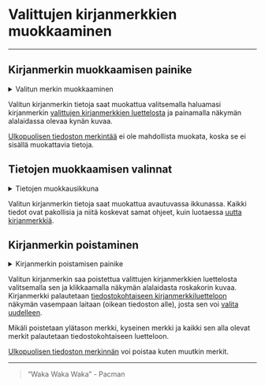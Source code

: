 # Valittujen kirjanmerkkien muokkaaminen

---

## Kirjanmerkin muokkaamisen painike

<details>
    <summary>Valitun merkin muokkaaminen</summary>

![Valitun kirjanmerkin muokkaamisen painike](../../images/extract_edit_selected_bookmark.png)

</details>

Valitun kirjanmerkin tietoja saat muokattua valitsemalla haluamasi kirjanmerkin [valittujen kirjanmerkkien luettelosta](selected_bookmarks.md) ja painamalla näkymän alalaidassa olevaa kynän kuvaa.

[Ulkopuolisen tiedoston merkintää](reordering_bookmarks.md#ulkopuolisen-tiedoston-merkinnän-lisääminen) ei ole mahdollista muokata, koska se ei sisällä muokattavia tietoja.

## Tietojen muokkaamisen valinnat

<details>
    <summary>Tietojen muokkausikkuna</summary>

![Kirjanmerkin tietojen muokkaamisen ikkuna](../../images/extract_edit_selected_bookmark_dialog.png)

</details>

Valitun kirjanmerkin tietoja saat muokattua avautuvassa ikkunassa. Kaikki tiedot ovat pakollisia ja niitä koskevat samat ohjeet, kuin luotaessa [uutta kirjanmerkkiä](add_bookmark.md#uuden-kirjanmerkin-valinnat).

## Kirjanmerkin poistaminen

<details>
    <summary>Kirjanmerkin poistamisen painike</summary>

![Kirjanmerkin poistamisen painike](../../images/extract_delete_selected_bookmark.png)

</details>

Valitun kirjanmerkin saa poistettua valittujen kirjanmerkkien luettelosta valitsemalla sen ja klikkaamalla näkymän alalaidasta roskakorin kuvaa. Kirjanmerkki palautetaan [tiedostokohtaiseen kirjanmerkkiluetteloon](file_options.md#käsiteltävän-tiedoston-valitseminen) näkymän vasempaan laitaan (oikean tiedoston alle), josta sen voi [valita uudelleen](selecting_bookmarks.md#kirjanmerkkien-valitseminen).

Mikäli poistetaan ylätason merkki, kyseinen merkki ja kaikki sen alla olevat merkit palautetaan tiedostokohtaiseen luetteloon.

[Ulkopuolisen tiedoston merkinnän](reordering_bookmarks.md#ulkopuolisen-tiedoston-merkinnän-lisääminen) voi poistaa kuten muutkin merkit.

---

> “Waka Waka Waka” - Pacman
